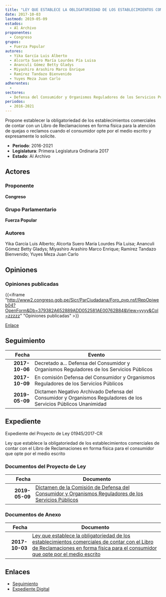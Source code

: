 ```yaml
---
title: "LEY QUE ESTABLECE LA OBLIGATORIEDAD DE LOS ESTABLECIMIENTOS COMERCIALES DE CONTAR CON EL LIBRO DE RECLAMACIONES EN FORMA FÍSICA PARA EL CONSUMIDOR QUE OPTE POR EL MEDIO ESCRITO"
date: 2017-10-03
lastmod: 2019-05-09
estados: 
  - Al Archivo
proponentes: 
  - Congreso
grupos: 
  - Fuerza Popular
autores: 
  - Yika García Luis Alberto
  - Alcorta Suero María Lourdes Pía Luisa
  - Ananculi Gómez Betty Gladys
  - Miyashiro Arashiro Marco Enrique
  - Ramírez Tandazo Bienvenido
  - Yuyes Meza Juan Carlo
adherentes: 
  - 
sectores: 
  - Defensa del Consumidor y Organismos Reguladores de los Servicios Públicos
periodos: 
  - 2016-2021
---
```


Propone establecer la obligatoriedad de los establecimientos comerciales de contar con un Libro de Reclamaciones en forma física para la atención de quejas o reclamos cuando el consumidor opte por el medio escrito y expresamente lo solicite.

- **Periodo**: 2016-2021
- **Legislatura**: Primera Legislatura Ordinaria 2017
- **Estado**: Al Archivo

## Actores

### Proponente

**Congreso**

### Grupo Parlamentario

**Fuerza Popular**

### Autores

Yika García Luis Alberto; Alcorta Suero María Lourdes Pía Luisa; Ananculi Gómez Betty Gladys; Miyashiro Arashiro Marco Enrique; Ramírez Tandazo Bienvenido; Yuyes Meza Juan Carlo


## Opiniones

### Opiniones publicadas

{{<iframe "http://www2.congreso.gob.pe/Sicr/ParCiudadana/Foro_pvp.nsf/RepOpiweb04?OpenForm&Db=379382A652889ADD052581AE00762B84&View=yyyy&Col=zzzzz" "Opiniones publicadas" >}}

[Enlace](http://www2.congreso.gob.pe/Sicr/ParCiudadana/Foro_pvp.nsf/RepOpiweb04?OpenForm&Db=379382A652889ADD052581AE00762B84&View=yyyy&Col=zzzzz)

## Seguimiento

| Fecha | Evento |
|------:|--------|
| **2017-10-06** | Decretado a... Defensa del Consumidor y Organismos Reguladores de los Servicios Públicos|
| **2017-10-09** | En comisión Defensa del Consumidor y Organismos Reguladores de los Servicios Públicos|
| **2019-05-09** | Dictamen Negativo Archivado Defensa del Consumidor y Organismos Reguladores de los Servicios Públicos Unanimidad|


## Expediente

Expediente del Proyecto de Ley 01945/2017-CR

Ley que establece la obligatoriedad de los establecimientos comerciales de contar con el Libro de Reclamaciones en forma física para el consumidor que opte por el medio escrito


### Documentos del Proyecto de Ley

| Fecha | Documento |
|------:|--------|
| **2019-05-09** | [Dictamen de la Comisión de Defensa del Consumidor y Organismos Reguladores de los Servicios Públicos](http://www.leyes.congreso.gob.pe/Documentos/2016_2021/Dictamenes/Proyectos_de_Ley/01945DC06MAY20190509.pdf) |

### Documentos de Anexo

| Fecha | Documento |
|------:|--------|
| **2017-10-03** | [Ley que establece la obligatoriedad de los establecimientos comerciales de contar con el Libro de Reclamaciones en forma física para el consumidor que opte por el medio escrito](http://www.leyes.congreso.gob.pe/Documentos/2016_2021/Proyectos_de_Ley_y_de_Resoluciones_Legislativas/PL01945_20171003.pdf) |

## Enlaces 

- [Seguimiento](http://www2.congreso.gob.pe/Sicr/TraDocEstProc/CLProLey2016.nsf/f7fff46988ca05b1052578e100829cc7/443ed46f00208dff052581ae006d6e57?OpenDocument)
- [Expediente Digital](http://www2.congreso.gob.pe/Sicr/TraDocEstProc/CLProLey2016.nsf/f7fff46988ca05b1052578e100829cc7/443ed46f00208dff052581ae006d6e57?OpenDocument&Click=05257FB7005EB655.eb71d0cf91d8294e05256cdf006b5706/$Body/0.1C6C)
